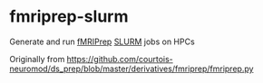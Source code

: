 # fmriprep-slurm
Generate and run [fMRIPrep](https://fmriprep.org/en/stable/) [SLURM](https://slurm.schedmd.com/documentation.html) jobs on HPCs

Originally from https://github.com/courtois-neuromod/ds_prep/blob/master/derivatives/fmriprep/fmriprep.py
